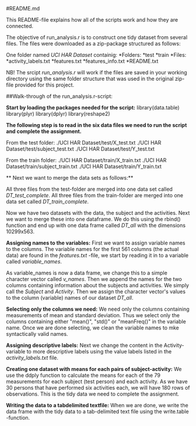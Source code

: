 #README.md

This README-file explains how all of the scripts work and how they are connected.

The objective of run_analysis.r is to construct one tidy dataset from several files.
The files were downloaded as a zip-package structured as follows:

One folder named *UCI HAR Dataset* containig:
*Folders:
  *test
  *train
*Files: 
  *activity_labels.txt
  *features.txt
  *features_info.txt
  *README.txt

NB! The srcipt *run_analysis.r* will work if the files are saved in your working directory using the same 
folder structure that was used in the original zip-file provided for this project.
  
##Walk-through of the run_analysis.r-script:
  
  
**Start by loading the packages needed for the script:**
library(data.table) 
library(plyr)
library(dplyr)
library(reshape2)


**The following step is to read in the six data files we need to run the script and complete the assignment.**

From the test folder:
./UCI HAR Dataset/test/X_test.txt
./UCI HAR Dataset/test/subject_test.txt
./UCI HAR Dataset/test/Y_test.txt

From the train folder:
./UCI HAR Dataset/train/X_train.txt
./UCI HAR Dataset/train/subject_train.txt
./UCI HAR Dataset/train/Y_train.txt

** Next we want to merge the data sets as follows:**

All three files from the test-folder are merged into one data set called *DT_test_complete*. 
All three files from the train-folder are merged into one data set called *DT_train_complete*. 

Now we have two datasets with the data, the subject and the activities. Next we want 
to merge these into one dataframe. We do this using the rbind() function and end 
up with one data frame called *DT_all* with the dimensions 10299x563.

**Assigning names to the variables:**
First we want to assign variable names to the columns. The variable names for the 
first 561 columns (the actual data) are found in the *features.txt* -file, we start 
by reading it in to a variable called *variable_names*.

As variable_names is now a data frame, we change this to a simple 
character vector called *v_names*. Then we append the names for the two columns 
containing information about the subjects and activities. We simply call the 
*Subject* and *Activity*. Then we assign the character vector's values to the 
column (variable) names of our dataset *DT_all*.

**Selecting only the columns we need:**
We need only the columns containing measurements of mean and standard deviation. 
Thus we select only the columns containing either "mean()", "std()" or "meanFreq()"
in the variable name. Once we are done selecting, we clean the variable names to
mke syntactically valid names.

**Assigning descriptive labels:**
Next we change the content in the Activity-variable to more descriptive labels 
using the value labels listed in the *activity_labels.txt* file.

**Creating one dataset with means for each pairs of subject-activity:**
We use the ddply function to calculate the means for each of the 79 measurements 
for each subject (test person) and each activity. As we have 30 persons that 
have performed six activities each, we will have 180 rows of observations. This 
is the tidy data we need to complete the assignment.

**Writing the data to a tabdelimited textfile:**
When we are done, we write the data frame with the tidy data to a tab-delimited 
text file using the write.table -function.





  
